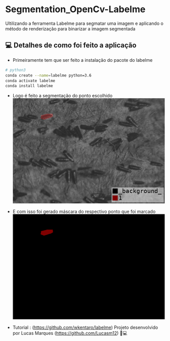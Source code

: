 # Segmentation_OpenCv-Labelme
Ultilizando a ferramenta Labelme para segmatar uma imagem e aplicando o método de renderização para binarizar a imagem segmentada
## :computer: Detalhes de como foi feito a aplicação
- Primeiramente tem que ser feito a instalação do pacote do labelme
```bash
# python3
conda create --name=labelme python=3.6
conda activate labelme
conda install labelme
```
- Logo é feito a segmentação do ponto escolhido
![img1](https://github.com/Lucasm12/-Segmentation_OpenCv-Labelme/blob/master/paleta_img/label_viz.png)
- E com isso foi gerado máscara do respectivo ponto que foi marcado 
![img1](https://github.com/Lucasm12/-Segmentation_OpenCv-Labelme/blob/master/paleta_img/img1.png)

- Tutorial : (https://github.com/wkentaro/labelme)
Projeto desenvolvido por Lucas Marques (https://github.com/Lucasm12) :man::computer:
